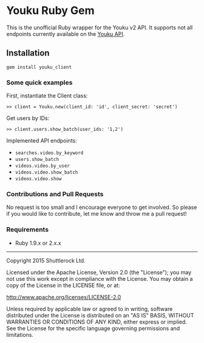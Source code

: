 # Youku Ruby Gem

This is the unofficial Ruby wrapper for the Youku v2 API. It supports not all
endpoints currently available on the
[Youku API](http://open.youku.com/docs?id=0).

## Installation

    gem install youku_client

### Some quick examples

First, instantiate the Client class:

    >> client = Youku.new(client_id: 'id', client_secret: 'secret')

Get users by IDs:

    >> client.users.show_batch(user_ids: '1,2')

Implemented API endpoints:

  - `searches.video.by_keyword`
  - `users.show_batch`
  - `videos.video.by_user`
  - `videos.video.show_batch`
  - `videos.video.show`

### Contributions and Pull Requests

No request is too small and I encourage everyone to get involved. So
please if you would like to contribute, let me know and throw me a pull request!

### Requirements

* Ruby 1.9.x or 2.x.x

---

Copyright 2015 Shuttlerock Ltd.

Licensed under the Apache License, Version 2.0 (the "License"); you may not
use this work except in compliance with the License. You may obtain a copy of
the License in the LICENSE file, or at:

http://www.apache.org/licenses/LICENSE-2.0

Unless required by applicable law or agreed to in writing, software
distributed under the License is distributed on an "AS IS" BASIS, WITHOUT
WARRANTIES OR CONDITIONS OF ANY KIND, either express or implied. See the
License for the specific language governing permissions and limitations.

